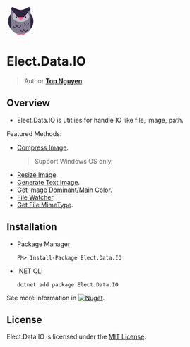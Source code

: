 ﻿![Logo](../../../Logo.png)
# Elect.Data.IO
> Author [**Top Nguyen**](http://topnguyen.com)

## Overview
 - Elect.Data.IO is utitlies for handle IO like file, image, path.

Featured Methods:

 - [Compress Image](ImageUtils/CompressUtils/ImageCompressor.cs).
    > Support Windows OS only.
 - [Resize Image](ImageUtils/ResizeUtils/ImageResizeHelper.cs).
 - [Generate Text Image](ImageUtils/ImageHelper.cs).
 - [Get Image Dominant/Main Color](ImageUtils/ColorUtils/ImageDominantColorHelper.cs).
 - [File Watcher](FileUtils/FileWatcher.cs).
 - [Get File MimeType](FileUtils/MimeTypeHelper.cs).

## Installation
 - Package Manager
    ```
    PM> Install-Package Elect.Data.IO
    ```
 - .NET CLI
    ```
    dotnet add package Elect.Data.IO
    ```

See more information in [![Nuget](https://buildstats.info/nuget/Elect.Data.IO)](https://www.nuget.org/packages/Elect.Data.IO/).

## License
Elect.Data.IO is licensed under the [MIT License](../../../LICENSE).